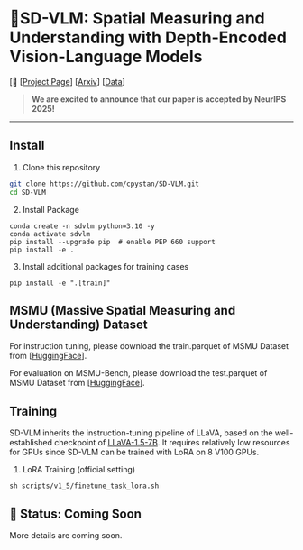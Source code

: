 # 👷SD-VLM: Spatial Measuring and Understanding with Depth-Encoded Vision-Language Models


[📢 [[Project Page](https://cpystan.github.io/SD_VLM_pages/)] [[Arxiv](https://arxiv.org/abs/2509.17664)]  [[Data](https://huggingface.co/datasets/cpystan/MSMU)] 



> **We are excited to announce that our paper is accepted by NeurIPS 2025!**

---

## Install

1. Clone this repository
```bash
git clone https://github.com/cpystan/SD-VLM.git
cd SD-VLM
```

2. Install Package
```Shell
conda create -n sdvlm python=3.10 -y
conda activate sdvlm
pip install --upgrade pip  # enable PEP 660 support
pip install -e .
```

3. Install additional packages for training cases
```
pip install -e ".[train]"
```
## MSMU (Massive Spatial Measuring and Understanding) Dataset
For instruction tuning, please download the train.parquet of MSMU Dataset from [[HuggingFace](https://huggingface.co/datasets/cpystan/MSMU)]. 

For evaluation on MSMU-Bench, please download the test.parquet of MSMU Dataset from [[HuggingFace](https://huggingface.co/datasets/cpystan/MSMU)]. 

## Training
SD-VLM inherits the instruction-tuning pipeline of LLaVA, based on the well-established checkpoint of [LLaVA-1.5-7B](https://github.com/haotian-liu/LLaVA/). It requires relatively low resources for GPUs since SD-VLM can be trained with LoRA on 8 V100 GPUs. 

1. LoRA Training (official setting)
```Shell
sh scripts/v1_5/finetune_task_lora.sh
```




## 🚧 Status: Coming Soon
More details are coming soon.

